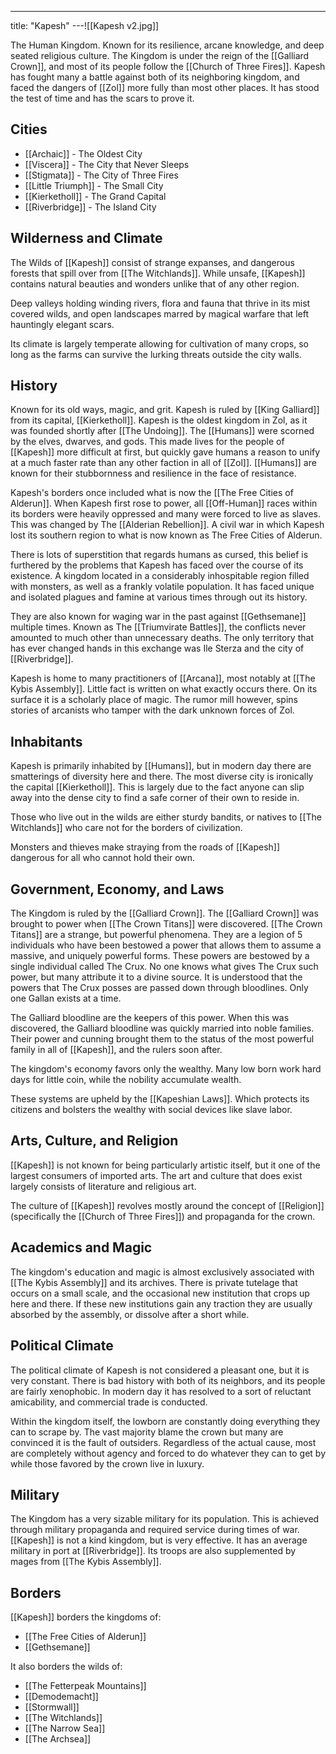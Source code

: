 ---
title: "Kapesh"
---![[Kapesh v2.jpg]]

The Human Kingdom. Known for its resilience, arcane knowledge, and deep seated religious culture. The Kingdom is under the reign of the [[Galliard Crown]], and most of its people follow the [[Church of Three Fires]]. Kapesh has fought many a battle against both of its neighboring kingdom, and faced the dangers of [[Zol]] more fully than most other places. It has stood the test of time and has the scars to prove it.

## Cities
- [[Archaic]] - The Oldest City
- [[Viscera]] - The City that Never Sleeps
- [[Stigmata]] - The City of Three Fires
- [[Little Triumph]] - The Small City
- [[Kierketholl]] - The Grand Capital
- [[Riverbridge]] - The Island City

## Wilderness and Climate
The Wilds of [[Kapesh]] consist of strange expanses, and dangerous forests that spill over from [[The Witchlands]]. While unsafe, [[Kapesh]] contains natural beauties and wonders unlike that of any other region.

Deep valleys holding winding rivers, flora and fauna that thrive in its mist covered wilds, and open landscapes marred by magical warfare that left hauntingly elegant scars.

Its climate is largely temperate allowing for cultivation of many crops, so long as the farms can survive the lurking threats outside the city walls.

## History
Known for its old ways, magic, and grit. Kapesh is ruled by [[King Galliard]] from its capital, [[Kierketholl]]. Kapesh is the oldest kingdom in Zol, as it was founded shortly after [[The Undoing]]. The [[Humans]] were scorned by the elves, dwarves, and gods. This made lives for the people of [[Kapesh]] more difficult at first, but quickly gave humans a reason to unify at a much faster rate than any other faction in all of [[Zol]]. [[Humans]] are known for their stubbornness and resilience in the face of resistance.

Kapesh's borders once included what is now the [[The Free Cities of Alderun]]. When Kapesh first rose to power, all [[Off-Human]] races within its borders were heavily oppressed and many were forced to live as slaves. This was changed by The [[Alderian Rebellion]]. A civil war in which Kapesh lost its southern region to what is now known as The Free Cities of Alderun.

There is lots of superstition that regards humans as cursed, this belief is furthered by the problems that Kapesh has faced over the course of its existence. A kingdom located in a considerably inhospitable region filled with monsters, as well as a frankly volatile population. It has faced unique and isolated plagues and famine at various times through out its history. 

They are also known for waging war in the past against [[Gethsemane]] multiple times. Known as The [[Triumvirate Battles]], the conflicts never amounted to much other than unnecessary deaths. The only territory that has ever changed hands in this exchange was Ile Sterza and the city of [[Riverbridge]].

Kapesh is home to many practitioners of [[Arcana]], most notably at [[The Kybis Assembly]]. Little fact is written on what exactly occurs there. On its surface it is a scholarly place of magic. The rumor mill however, spins stories of arcanists who tamper with the dark unknown forces of Zol.

## Inhabitants
Kapesh is primarily inhabited by [[Humans]], but in modern day there are smatterings of diversity here and there. The most diverse city is ironically the capital [[Kierketholl]]. This is largely due to the fact anyone can slip away into the dense city to find a safe corner of their own to reside in.

Those who live out in the wilds are either sturdy bandits, or natives to [[The Witchlands]] who care not for the borders of civilization.

Monsters and thieves make straying from the roads of [[Kapesh]] dangerous for all who cannot hold their own.

## Government, Economy, and Laws
The Kingdom is ruled by the [[Galliard Crown]]. The [[Galliard Crown]] was brought to power when [[The Crown Titans]] were discovered. [[The Crown Titans]] are a strange, but powerful phenomena. They are a legion of 5 individuals who have been bestowed a power that allows them to assume a massive, and uniquely powerful forms. These powers are bestowed by a single individual called The Crux. No one knows what gives The Crux such power, but many attribute it to a divine source. It is understood that the powers that The Crux posses are passed down through bloodlines. Only one Gallan exists at a time.

The Galliard bloodline are the keepers of this power. When this was discovered, the Galliard bloodline was quickly married into noble families. Their power and cunning brought them to the status of the most powerful family in all of [[Kapesh]], and the rulers soon after.

The kingdom's economy favors only the wealthy. Many low born work hard days for little coin, while the nobility accumulate wealth. 

These systems are upheld by the [[Kapeshian Laws]]. Which protects its citizens and bolsters the wealthy with social devices like slave labor.

## Arts, Culture, and Religion
[[Kapesh]] is not known for being particularly artistic itself, but it one of the largest consumers of imported arts. The art and culture that does exist largely consists of literature and religious art.

The culture of [[Kapesh]] revolves mostly around the concept of [[Religion]] (specifically the [[Church of Three Fires]]) and propaganda for the crown.

## Academics and Magic
The kingdom's education and magic is almost exclusively associated with [[The Kybis Assembly]] and its archives. There is private tutelage that occurs on a small scale, and the occasional new institution that crops up here and there. If these new institutions gain any traction they are usually absorbed by the assembly, or dissolve after a short while.

## Political Climate
The political climate of Kapesh is not considered a pleasant one, but it is very constant. There is bad history with both of its neighbors, and its people are fairly xenophobic. In modern day it has resolved to a sort of reluctant amicability, and commercial trade is conducted.

Within the kingdom itself, the lowborn are constantly doing everything they can to scrape by. The vast majority blame the crown but many are convinced it is the fault of outsiders. Regardless of the actual cause, most are completely without agency and forced to do whatever they can to get by while those favored by the crown live in luxury.

## Military
The Kingdom has a very sizable military for its population. This is achieved through military propaganda and required service during times of war. [[Kapesh]] is not a kind kingdom, but is very effective. It has an average military in port at [[Riverbridge]]. Its troops are also supplemented by mages from [[The Kybis Assembly]].

## Borders
[[Kapesh]] borders the kingdoms of:
- [[The Free Cities of Alderun]]
- [[Gethsemane]]

It also borders the wilds of:
- [[The Fetterpeak Mountains]]
- [[Demodemacht]]
- [[Stormwall]]
- [[The Witchlands]]
- [[The Narrow Sea]]
- [[The Archsea]]